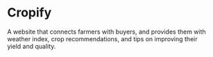 # Cropify
A website that connects farmers with buyers, and provides them with weather index, crop recommendations, and tips on improving their yield and quality.
